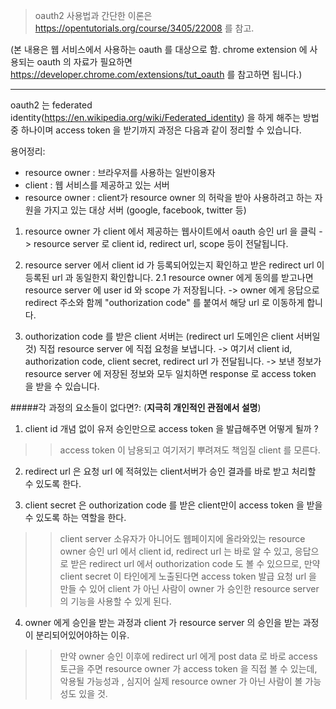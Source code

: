 > oauth2 사용법과 간단한 이론은 https://opentutorials.org/course/3405/22008 를 참고.

(본 내용은 웹 서비스에서 사용하는 oauth 를 대상으로 함.
chrome extension 에 사용되는 oauth 의 자료가 필요하면 https://developer.chrome.com/extensions/tut_oauth 를 참고하면 됩니다.)

-----------------------------------------------------

oauth2 는 federated identity(https://en.wikipedia.org/wiki/Federated_identity) 
을 하게 해주는 방법 중 하나이며 access token 을 받기까지 과정은 다음과 같이 정리할 수 있습니다.

용어정리:
* resource owner : 브라우저를 사용하는 일반이용자
* client : 웹 서비스를 제공하고 있는 서버
* resource owner : client가 resource owner 의 허락을 받아 사용하려고 하는 자원을 가지고 있는 대상 서버 (google, facebook, twitter 등)


1. resource owner 가 client 에서 제공하는 웹사이트에서 oauth 승인 url 을 클릭
   -> resource server 로 client id, redirect url, scope 등이 전달됩니다.
   
2. resource server 에서 client id 가 등록되어있는지 확인하고 받은 redirect url 이 등록된 url 과 동일한지 확인합니다. 
2.1 resource owner 에게 동의를 받고나면 resource server 에 user id 와 scope 가 저장됩니다.
   -> owner 에게 응답으로 redirect 주소와 함께 "outhorization code" 를 붙여서 해당 url 로 이동하게 합니다.
   
3. outhorization code 를 받은 client 서버는 (redirect url 도메인은 client 서버일것) 직접 resource server 에 직접 요청을 보냅니다. 
   -> 여기서 client id, authorization code, client secret, redirect url 가 전달됩니다.
   -> 보낸 정보가 resource server 에 저장된 정보와 모두 일치하면 response 로 access token 을 받을 수 있습니다.
   

#####각 과정의 요소들이 없다면?:
(**지극히 개인적인 관점에서 설명**)

1. client id 개념 없이 유저 승인만으로 access token 을 발급해주면 어떻게 될까 ?
>> access token 이 남용되고 여기저기 뿌려져도 책임질 client 를 모른다.

2. redirect url 은 요청 url 에 적혀있는 client서버가 승인 결과를 바로 받고 처리할 수 있도록 한다.

3. client secret 은 outhorization code 를 받은 client만이 access token 을 받을 수 있도록 하는 역할을 한다.
>> client server 소유자가 아니어도 웹페이지에 올라와있는 resource owner 승인 url 에서 client id, redirect url 는 바로 알 수 있고,
응답으로 받은 redirect url 에서 outhorization code 도 볼 수 있으므로, 만약 client secret 이 타인에게 노출된다면 access token 발급 요청
url 을 만들 수 있어 client 가 아닌 사람이 owner 가 승인한 resource server 의 기능을 사용할 수 있게 된다.

4. owner 에게 승인을 받는 과정과 client 가 resource server 의 승인을 받는 과정이 분리되어있어야하는 이유.
>> 만약 owner 승인 이후에 redirect url 에게 post data 로 바로 access 토근을 주면 resource owner 가 access token 을 직접 볼 수 있는데,
악용될 가능성과 , 심지어 실제 resource owner 가 아닌 사람이 볼 가능성도 있을 것. 
